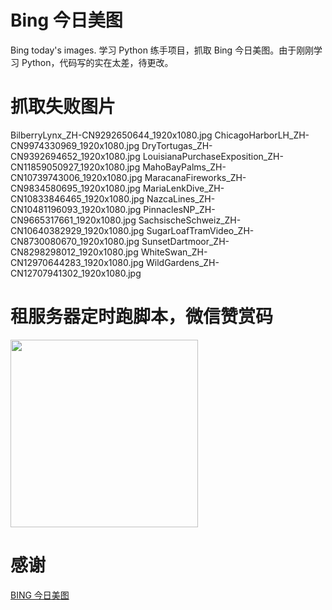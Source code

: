# Bing 今日美图

Bing today's images. 学习 Python 练手项目，抓取 Bing 今日美图。由于刚刚学习 Python，代码写的实在太差，待更改。

# 抓取失败图片

BilberryLynx_ZH-CN9292650644_1920x1080.jpg
ChicagoHarborLH_ZH-CN9974330969_1920x1080.jpg
DryTortugas_ZH-CN9392694652_1920x1080.jpg
LouisianaPurchaseExposition_ZH-CN11859050927_1920x1080.jpg
MahoBayPalms_ZH-CN10739743006_1920x1080.jpg
MaracanaFireworks_ZH-CN9834580695_1920x1080.jpg
MariaLenkDive_ZH-CN10833846465_1920x1080.jpg
NazcaLines_ZH-CN10481196093_1920x1080.jpg
PinnaclesNP_ZH-CN9665317661_1920x1080.jpg
SachsischeSchweiz_ZH-CN10640382929_1920x1080.jpg
SugarLoafTramVideo_ZH-CN8730080670_1920x1080.jpg
SunsetDartmoor_ZH-CN8298298012_1920x1080.jpg
WhiteSwan_ZH-CN12970644283_1920x1080.jpg
WildGardens_ZH-CN12707941302_1920x1080.jpg

# 租服务器定时跑脚本，微信赞赏码

<img width="300" src="https://user-images.githubusercontent.com/7275046/31833456-32c4ad32-b5fd-11e7-9090-f55fc20c8bf3.JPG"/>

# 感谢

[BING 今日美图](http://bing.plmeizi.com/)
